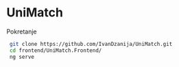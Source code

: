 # UniMatch

Pokretanje
```sh
 git clone https://github.com/IvanDzanija/UniMatch.git
 cd frontend/UniMatch.Frontend/
 ng serve
```

